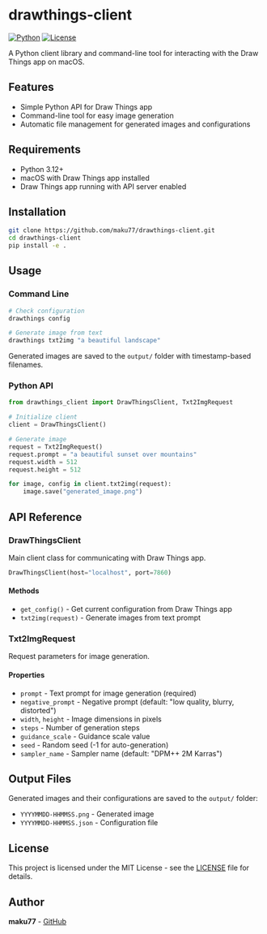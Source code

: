 # drawthings-client

[![Python](https://img.shields.io/badge/Python-3.12+-blue.svg)](https://www.python.org/downloads/)
[![License](https://img.shields.io/badge/License-MIT-green.svg)](LICENSE)

A Python client library and command-line tool for interacting with the Draw Things app on macOS.

## Features

- Simple Python API for Draw Things app
- Command-line tool for easy image generation
- Automatic file management for generated images and configurations

## Requirements

- Python 3.12+
- macOS with Draw Things app installed
- Draw Things app running with API server enabled

## Installation

```bash
git clone https://github.com/maku77/drawthings-client.git
cd drawthings-client
pip install -e .
```

## Usage

### Command Line

```bash
# Check configuration
drawthings config

# Generate image from text
drawthings txt2img "a beautiful landscape"
```

Generated images are saved to the `output/` folder with timestamp-based filenames.

### Python API

```python
from drawthings_client import DrawThingsClient, Txt2ImgRequest

# Initialize client
client = DrawThingsClient()

# Generate image
request = Txt2ImgRequest()
request.prompt = "a beautiful sunset over mountains"
request.width = 512
request.height = 512

for image, config in client.txt2img(request):
    image.save("generated_image.png")
```

## API Reference

### DrawThingsClient

Main client class for communicating with Draw Things app.

```python
DrawThingsClient(host="localhost", port=7860)
```

#### Methods

- `get_config()` - Get current configuration from Draw Things app
- `txt2img(request)` - Generate images from text prompt

### Txt2ImgRequest

Request parameters for image generation.

#### Properties

- `prompt` - Text prompt for image generation (required)
- `negative_prompt` - Negative prompt (default: "low quality, blurry, distorted")
- `width`, `height` - Image dimensions in pixels
- `steps` - Number of generation steps
- `guidance_scale` - Guidance scale value
- `seed` - Random seed (-1 for auto-generation)
- `sampler_name` - Sampler name (default: "DPM++ 2M Karras")

## Output Files

Generated images and their configurations are saved to the `output/` folder:

- `YYYYMMDD-HHMMSS.png` - Generated image
- `YYYYMMDD-HHMMSS.json` - Configuration file

## License

This project is licensed under the MIT License - see the [LICENSE](LICENSE) file for details.

## Author

**maku77** - [GitHub](https://github.com/maku77)
